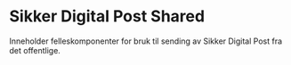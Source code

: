 Sikker Digital Post Shared
==========================

Inneholder felleskomponenter for bruk til sending av Sikker Digital Post fra det offentlige.